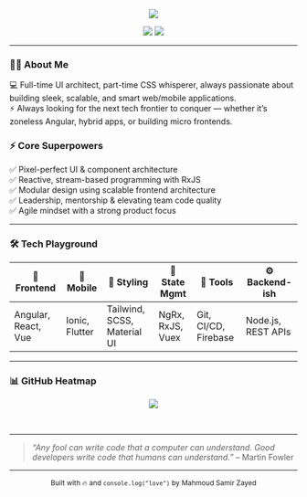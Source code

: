 <!-- Profile Header Animation -->
<p align="center">
  <img src="https://readme-typing-svg.herokuapp.com?font=Fira+Code&weight=500&size=24&pause=1000&center=true&vCenter=true&width=435&lines=Mahmoud+Samir+Zayed+%F0%9F%91%8B;Senior+Frontend+Engineer+%F0%9F%94%A5;Crafting+Web+%26+Mobile+Magic%E2%9C%A8;Always+Pixel-Perfect%2C+Never+Pixel-Lazy" />
</p>

<!-- Badges -->
<p align="center">
  <a href="https://modsamir.com" target="_blank"><img src="https://img.shields.io/badge/Portfolio-modsamir.com-orange?style=flat-square&logo=firefox-browser"></a>
  <a href="https://linkedin.com/in/mahmoud-samir01" target="_blank"><img src="https://img.shields.io/badge/LinkedIn-MahmoudSamir01-blue?style=flat-square&logo=linkedin"></a>
</p>

---

### 🧑‍💻 About Me

💻 Full-time UI architect, part-time CSS whisperer, always passionate about building sleek, scalable, and smart web/mobile applications.  
⚡ Always looking for the next tech frontier to conquer — whether it’s zoneless Angular, hybrid apps, or building micro frontends.

### ⚡ Core Superpowers

✅ Pixel-perfect UI & component architecture  
✅ Reactive, stream-based programming with RxJS  
✅ Modular design using scalable frontend architecture  
✅ Leadership, mentorship & elevating team code quality  
✅ Agile mindset with a strong product focus  

---

### 🛠️ Tech Playground

| 🧠 Frontend         | 📱 Mobile         | 🎨 Styling                  | 🔁 State Mgmt     | 🧰 Tools               | ⚙️ Backend-ish     |
|---------------------|------------------|-----------------------------|-------------------|------------------------|--------------------|
| Angular, React, Vue | Ionic, Flutter   | Tailwind, SCSS, Material UI | NgRx, RxJS, Vuex  | Git, CI/CD, Firebase   | Node.js, REST APIs |

---


### 📊 GitHub Heatmap

<p align="center">
  <img src="https://github-readme-streak-stats.herokuapp.com?user=msamirzayed&theme=tokyonight&hide_border=true"/>
 
</p>
  <br />

---



> _“Any fool can write code that a computer can understand. Good developers write code that humans can understand.”_ – Martin Fowler

---

<p align="center" style="font-size:12px">Built with 🔥 and <code>console.log("love")</code> by Mahmoud Samir Zayed</p>
